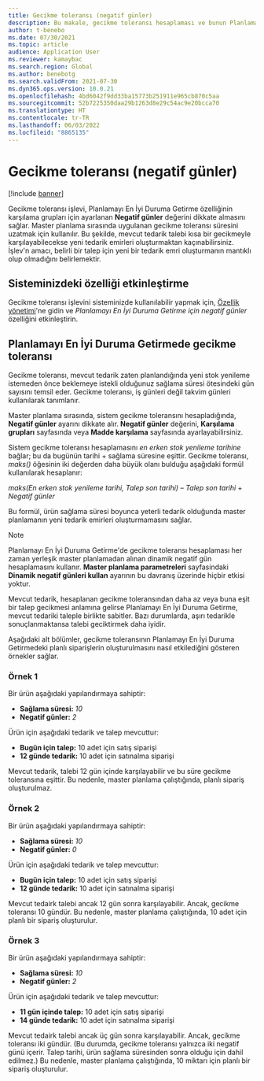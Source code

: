 ```yaml
---
title: Gecikme toleransı (negatif günler)
description: Bu makale, gecikme toleransı hesaplaması ve bunun Planlamayı En İyi Duruma Getirme'de planlı sipariş oluşturmayı nasıl etkilediği hakkında bilgi sağlar.
author: t-benebo
ms.date: 07/30/2021
ms.topic: article
audience: Application User
ms.reviewer: kamaybac
ms.search.region: Global
ms.author: benebotg
ms.search.validFrom: 2021-07-30
ms.dyn365.ops.version: 10.0.21
ms.openlocfilehash: 4bd6042f9dd33ba15773b251911e965cb870c5aa
ms.sourcegitcommit: 52b7225350daa29b1263d8e29c54ac9e20bcca70
ms.translationtype: HT
ms.contentlocale: tr-TR
ms.lasthandoff: 06/03/2022
ms.locfileid: "8865135"
---
```

# <a name="delay-tolerance-negative-days"></a>Gecikme toleransı (negatif günler)

[!include [banner](../../includes/banner.md)]

Gecikme toleransı işlevi, Planlamayı En İyi Duruma Getirme özelliğinin karşılama grupları için ayarlanan **Negatif günler** değerini dikkate almasını sağlar. Master planlama sırasında uygulanan gecikme toleransı süresini uzatmak için kullanılır. Bu şekilde, mevcut tedarik talebi kısa bir gecikmeyle karşılayabilecekse yeni tedarik emirleri oluşturmaktan kaçınabilirsiniz. İşlev'n amacı, belirli bir talep için yeni bir tedarik emri oluşturmanın mantıklı olup olmadığını belirlemektir.

## <a name="turn-on-the-feature-in-your-system"></a>Sisteminizdeki özelliği etkinleştirme

Gecikme toleransı işlevini sisteminizde kullanılabilir yapmak için, [Özellik yönetimi](../../../fin-ops-core/fin-ops/get-started/feature-management/feature-management-overview.md)'ne gidin ve *Planlamayı En İyi Duruma Getirme için negatif günler* özelliğini etkinleştirin.

## <a name="delay-tolerance-in-planning-optimization"></a>Planlamayı En İyi Duruma Getirmede gecikme toleransı

Gecikme toleransı, mevcut tedarik zaten planlandığında yeni stok yenileme istemeden önce beklemeye istekli olduğunuz sağlama süresi ötesindeki gün sayısını temsil eder. Gecikme toleransı, iş günleri değil takvim günleri kullanılarak tanımlanır.

Master planlama sırasında, sistem gecikme toleransını hesapladığında, **Negatif günler** ayarını dikkate alır. **Negatif günler** değerini, **Karşılama grupları** sayfasında veya **Madde karşılama** sayfasında ayarlayabilirsiniz.

Sistem gecikme toleransı hesaplamasını *en erken stok yenileme tarihine* bağlar; bu da bugünün tarihi + sağlama süresine eşittir. Gecikme toleransı, *maks()* öğesinin iki değerden daha büyük olanı bulduğu aşağıdaki formül kullanılarak hesaplanır:

*maks(En erken stok yenileme tarihi, Talep son tarihi)* – *Talep son tarihi* + *Negatif günler*

Bu formül, ürün sağlama süresi boyunca yeterli tedarik olduğunda master planlamanın yeni tedarik emirleri oluşturmamasını sağlar.

> [!NOTE]
> Planlamayı En İyi Duruma Getirme'de gecikme toleransı hesaplaması her zaman yerleşik master planlamadan alınan dinamik negatif gün hesaplamasını kullanır. **Master planlama parametreleri** sayfasindaki **Dinamik negatif günleri kullan** ayarının bu davranış üzerinde hiçbir etkisi yoktur.

Mevcut tedarik, hesaplanan gecikme toleransından daha az veya buna eşit bir talep gecikmesi anlamına gelirse Planlamayı En İyi Duruma Getirme, mevcut tedariki taleple birlikte sabitler. Bazı durumlarda, aşırı tedarikle sonuçlanmaktansa talebi geciktirmek daha iyidir.

Aşağıdaki alt bölümler, gecikme toleransının Planlamayı En İyi Duruma Getirmedeki planlı siparişlerin oluşturulmasını nasıl etkilediğini gösteren örnekler sağlar.

### <a name="example-1"></a>Örnek 1

Bir ürün aşağıdaki yapılandırmaya sahiptir:

- **Sağlama süresi:** *10*
- **Negatif günler:** *2*

Ürün için aşağıdaki tedarik ve talep mevcuttur:

- **Bugün için talep:** 10 adet için satış siparişi
- **12 günde tedarik:** 10 adet için satınalma siparişi

Mevcut tedarik, talebi 12 gün içinde karşılayabilir ve bu süre gecikme toleransına eşittir. Bu nedenle, master planlama çalıştığında, planlı sipariş oluşturulmaz.

### <a name="example-2"></a>Örnek 2

Bir ürün aşağıdaki yapılandırmaya sahiptir:

- **Sağlama süresi:** *10*
- **Negatif günler:** *0*

Ürün için aşağıdaki tedarik ve talep mevcuttur:

- **Bugün için talep:** 10 adet için satış siparişi
- **12 günde tedarik:** 10 adet için satınalma siparişi

Mevcut tedairk talebi ancak 12 gün sonra karşılayabilir. Ancak, gecikme toleransı 10 gündür. Bu nedenle, master planlama çalıştığında, 10 adet için planlı bir sipariş oluşturulur.

### <a name="example-3"></a>Örnek 3

Bir ürün aşağıdaki yapılandırmaya sahiptir:

- **Sağlama süresi:** *10*
- **Negatif günler:** *2*

Ürün için aşağıdaki tedarik ve talep mevcuttur:

- **11 gün içinde talep:** 10 adet için satış siparişi
- **14 günde tedarik:** 10 adet için satınalma siparişi

Mevcut tedairk talebi ancak üç gün sonra karşılayabilir. Ancak, gecikme toleransı iki gündür. (Bu durumda, gecikme toleransı yalnızca iki negatif günü içerir. Talep tarihi, ürün sağlama süresinden sonra olduğu için dahil edilmez.) Bu nedenle, master planlama çalıştığında, 10 miktarı için planlı bir sipariş oluşturulur.
